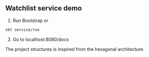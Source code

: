 ## Watchlist service demo

1. Run Bootstrap or
```bash
sbt service/run
```
2. Go to localhost:8080/docs

The project structures is inspired from the hexagonal architecture.